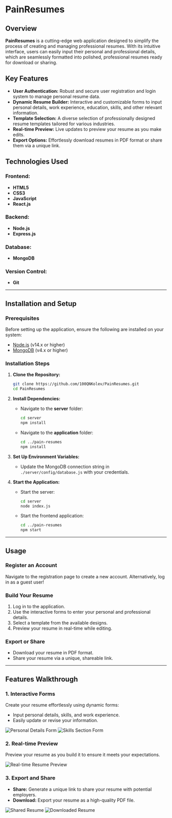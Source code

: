 
# PainResumes

## Overview

**PainResumes** is a cutting-edge web application designed to simplify the process of creating and managing professional resumes. With its intuitive interface, users can easily input their personal and professional details, which are seamlessly formatted into polished, professional resumes ready for download or sharing.

## Key Features

- **User Authentication:** Robust and secure user registration and login system to manage personal resume data.
- **Dynamic Resume Builder:** Interactive and customizable forms to input personal details, work experience, education, skills, and other relevant information.
- **Template Selection:** A diverse selection of professionally designed resume templates tailored for various industries.
- **Real-time Preview:** Live updates to preview your resume as you make edits.
- **Export Options:** Effortlessly download resumes in PDF format or share them via a unique link.

## Technologies Used

### Frontend:
- **HTML5**
- **CSS3**
- **JavaScript**
- **React.js**

### Backend:
- **Node.js**
- **Express.js**

### Database:
- **MongoDB**

### Version Control:
- **Git**

---

## Installation and Setup

### Prerequisites

Before setting up the application, ensure the following are installed on your system:

- [Node.js](https://nodejs.org/) (v14.x or higher)
- [MongoDB](https://www.mongodb.com/) (v4.x or higher)

### Installation Steps

1. **Clone the Repository:**

   ```bash
   git clone https://github.com/100QNKolev/PainResumes.git
   cd PainResumes
   ```

2. **Install Dependencies:**

   - Navigate to the **server** folder:
     ```bash
     cd server
     npm install
     ```

   - Navigate to the **application** folder:
     ```bash
     cd ../pain-resumes
     npm install
     ```

3. **Set Up Environment Variables:**

   - Update the MongoDB connection string in `./server/config/database.js` with your credentials.

4. **Start the Application:**

   - Start the server:
     ```bash
     cd server
     node index.js
     ```

   - Start the frontend application:
     ```bash
     cd ../pain-resumes
     npm start
     ```

---

## Usage

### Register an Account
Navigate to the registration page to create a new account. Alternatively, log in as a guest user!

### Build Your Resume
1. Log in to the application.
2. Use the interactive forms to enter your personal and professional details.
3. Select a template from the available designs.
4. Preview your resume in real-time while editing.

### Export or Share
- Download your resume in PDF format.
- Share your resume via a unique, shareable link.

---

## Features Walkthrough

### 1. Interactive Forms
Create your resume effortlessly using dynamic forms:
- Input personal details, skills, and work experience.
- Easily update or revise your information.

![Personal Details Form](screenshots/personal_details_section.png)
![Skills Section Form](screenshots/skills_section.png)

### 2. Real-time Preview
Preview your resume as you build it to ensure it meets your expectations.

![Real-time Resume Preview](screenshots/resume_template.png)

### 3. Export and Share
- **Share:** Generate a unique link to share your resume with potential employers.
- **Download:** Export your resume as a high-quality PDF file.

![Shared Resume](screenshots/shared_resume.png)
![Downloaded Resume](screenshots/downloaded_resume.png)